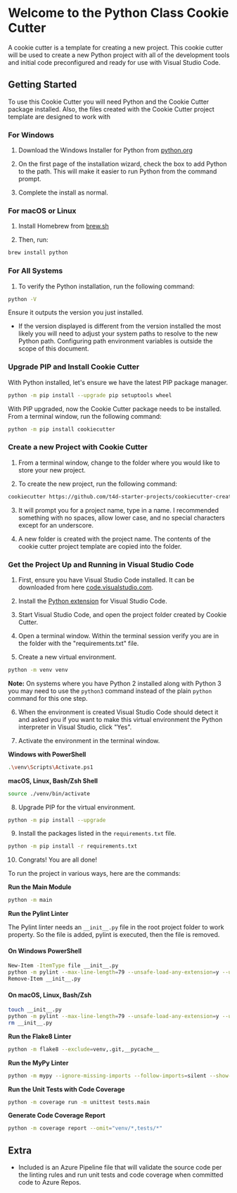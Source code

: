 # Welcome to the Python Class Cookie Cutter

A cookie cutter is a template for creating a new project. This cookie cutter will be used to create a new Python project with all of the development tools and initial code preconfigured and ready for use with Visual Studio Code.

## Getting Started

To use this Cookie Cutter you will need Python and the Cookie Cutter package installed. Also, the files created with the Cookie Cutter project template are designed to work with 

### For Windows

1. Download the Windows Installer for Python from [python.org](https://www.python.org/)

1. On the first page of the installation wizard, check the box to add Python to the path. This will make it easier to run Python from the command prompt.

1. Complete the install as normal.

### For macOS or Linux

1. Install Homebrew from [brew.sh](https://brew.sh/)

1. Then, run:

```bash
brew install python
```

### For All Systems

1. To verify the Python installation, run the following command:

```bash
python -V
```

Ensure it outputs the version you just installed.

- If the version displayed is different from the version installed the most likely you will need to adjust your system paths to resolve to the new Python path. Configuring path environment variables is outside the scope of this document.

### Upgrade PIP and Install Cookie Cutter

With Python installed, let's ensure we have the latest PIP package manager.

```bash
python -m pip install --upgrade pip setuptools wheel
```

With PIP upgraded, now the Cookie Cutter package needs to be installed. From a terminal window, run the following command:

```bash
python -m pip install cookiecutter
```

### Create a new Project with Cookie Cutter

1. From a terminal window, change to the folder where you would like to store your new project.

2. To create the new project, run the following command:

```bash
cookiecutter https://github.com/t4d-starter-projects/cookiecutter-create-python-project
```

3. It will prompt you for a project name, type in a name. I recommended something with no spaces, allow lower case, and no special characters except for an underscore.

4. A new folder is created with the project name. The contents of the cookie cutter project template are copied into the folder.

### Get the Project Up and Running in Visual Studio Code

1. First, ensure you have Visual Studio Code installed. It can be downloaded from here [code.visualstudio.com](https://code.visualstudio.com/).

2. Install the [Python extension](https://marketplace.visualstudio.com/items?itemName=ms-python.python) for Visual Studio Code.

3. Start Visual Studio Code, and open the project folder created by Cookie Cutter.

4. Open a terminal window. Within the terminal session verify you are in the folder with the "requirements.txt" file.

5. Create a new virtual environment.

```bash
python -m venv venv
```

**Note:** On systems where you have Python 2 installed along with Python 3 you may need to use the `python3` command instead of the plain `python` command for this one step.

6. When the environment is created Visual Studio Code should detect it and asked you if you want to make this virtual environment the Python interpreter in Visual Studio, click "Yes".

7. Activate the environment in the terminal window.

**Windows with PowerShell**

```bash
.\venv\Scripts\Activate.ps1
```

**macOS, Linux, Bash/Zsh Shell**

```bash
source ./venv/bin/activate
```

8. Upgrade PIP for the virtual environment.

```bash
python -m pip install --upgrade
```

9. Install the packages listed in the `requirements.txt` file.

```bash
python -m pip install -r requirements.txt
```

10. Congrats! You are all done!

To run the project in various ways, here are the commands:

**Run the Main Module**

```bash
python -m main
```

**Run the Pylint Linter**

The Pylint linter needs an `__init__.py` file in the root project folder to work property. So the file is added, pylint is executed, then the file is removed.

#### On Windows PowerShell

```bash
New-Item -ItemType file __init__.py
python -m pylint --max-line-length=79 --unsafe-load-any-extension=y --unsafe-load-any-extension=y --ignore=.git,venv,.vscode,__pycache__ $(pwd)
Remove-Item __init__.py
```

#### On macOS, Linux, Bash/Zsh

```bash
touch __init__.py
python -m pylint --max-line-length=79 --unsafe-load-any-extension=y --unsafe-load-any-extension=y --ignore=.git,venv,.vscode,__pycache__ $(pwd)
rm __init__.py
```

**Run the Flake8 Linter**

```bash
python -m flake8 --exclude=venv,.git,__pycache__
```

**Run the MyPy Linter**

```bash
python -m mypy --ignore-missing-imports --follow-imports=silent --show-column-numbers --strict .
```

**Run the Unit Tests with Code Coverage**

```bash
python -m coverage run -m unittest tests.main
```

**Generate Code Coverage Report**

```bash
python -m coverage report --omit="venv/*,tests/*"
```

## Extra

- Included is an Azure Pipeline file that will validate the source code per the linting rules and run unit tests and code coverage when committed code to Azure Repos.

